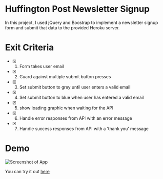 # Huffington Post Newsletter Signup
In this project, I used jQuery and Boostrap to implement a newsletter signup form and submit that data to the provided Heroku server.

# Exit Criteria
- [x] 1. Form takes user email
- [x] 2. Guard against multiple submit button presses
- [x] 3. Set submit button to grey until user enters a valid email
- [x] 4. Set submit button to blue when user has entered a valid email
- [x] 5. show loading graphic when waiting for the API
- [x] 6. Handle error responses from API with an error message
- [x] 7. Handle success responses from API with a ‘thank you’ message

# Demo
![Screenshot of App](http://i.imgur.com/5uiHXcM.png)

You can try it out [here](https://safe-reaches-2318.herokuapp.com/)